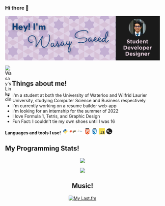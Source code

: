 ### Hi there 👋

<!--
**wasaysir/wasaysir** is a ✨ _special_ ✨ repository because its `README.md` (this file) appears on your GitHub profile.

Here are some ideas to get you started:

- 🔭 I’m currently working on ...
- 🌱 I’m currently learning ...
- 👯 I’m looking to collaborate on ...
- 🤔 I’m looking for help with ...
- 💬 Ask me about ...
- 📫 How to reach me: ...
- 😄 Pronouns: ...
- ⚡ Fun fact: ...
-->

[![Header](https://github.com/wasaysir/wasaysir/blob/main/Github-Header.png "Header")](https://wasaysir.github.io/personal-website/)

<a href="https://www.linkedin.com/in/wasay-saeed-3780ab164/">
  <img align="left" alt="Wasay's Linkedin" width="22px" src="https://raw.githubusercontent.com/peterthehan/peterthehan/master/assets/linkedin.svg" />
</a>
<br>

## Things about me!

- I'm a student at both the University of Waterloo and Wilfrid Laurier University, studying Computer Science and Business respectively
- I'm currently working on a resume builder web-app
- I'm looking for an internship for the summer of 2022
- I love Formula 1, Tetris, and Graphic Design
- Fun Fact: I couldn't tie my own shoes until I was 16

**Languages and tools I use!**
<code><img height="20" src="https://raw.githubusercontent.com/github/explore/80688e429a7d4ef2fca1e82350fe8e3517d3494d/topics/python/python.png"></code>
<code><img height="20" src="https://raw.githubusercontent.com/github/explore/80688e429a7d4ef2fca1e82350fe8e3517d3494d/topics/git/git.png"></code>
<code><img height="20" src="https://raw.githubusercontent.com/github/explore/80688e429a7d4ef2fca1e82350fe8e3517d3494d/topics/java/java.png"></code>
<code><img height="20" src="https://raw.githubusercontent.com/github/explore/80688e429a7d4ef2fca1e82350fe8e3517d3494d/topics/html/html.png"></code>
<code><img height="20" src="https://raw.githubusercontent.com/github/explore/80688e429a7d4ef2fca1e82350fe8e3517d3494d/topics/css/css.png"></code>
<code><img height="20" src="https://raw.githubusercontent.com/github/explore/80688e429a7d4ef2fca1e82350fe8e3517d3494d/topics/javascript/javascript.png"></code>
<code><img height="20" src="https://raw.githubusercontent.com/github/explore/80688e429a7d4ef2fca1e82350fe8e3517d3494d/topics/terminal/terminal.png"></code>

## My Programming Stats!
<center>
<p align="center">
  <img align="center" src="http://github-readme-streak-stats.herokuapp.com?user=wasaysir&theme=react&hide_border=true&date_format=M%20j%5B%2C%20Y%5D&background=070443&stroke=070443&ring=FF0000&fire=FF0000&currStreakNum=FFFFFF&sideNums=FFFFFF&currStreakLabel=FFFFFF&sideLabels=FFFFFF&dates=FFFFFF78)"/>
  </p>

<p align="center">
<img align="center" src="https://github-readme-stats.vercel.app/api?username=wasaysir&text_color=FFFFFF&title_color=FF0000&bg_color=DEG,070443,070443&show_icons=true&count_private=true&hide_border=true)](https://github.com/anuraghazra/github-readme-stats"/>
  </p>
  

## Music!

  <p align="center">
    <a align="center" href="https://www.last.fm/user/orangekhfalifa">
      <img align="center" src="https://lastfm-recently-played.vercel.app/api?user=orangekhalifa&count=3" alt="My Last.fm" />
  </a>
  </p>
  

